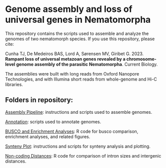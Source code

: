 # Genome assembly and loss of universal genes in Nematomorpha

This repository contains the scripts used to assemble and analyze the genomes of two nematomorph species. If you use this repository, please cite:

Cunha TJ, De Medeiros BAS, Lord A, Sørensen MV, Giribet G. 2023. **Rampant loss of universal metazoan genes revealed by a chromosome-level genome assembly of the parasitic Nematomorpha**. Current Biology.

The assemblies were built with long reads from Oxford Nanopore Technologies, and with Illumina short reads from whole-genome and Hi-C libraries.

## Folders in repository:

[Assembly Pipeline](assembly%20pipeline): instructions and scripts used to assemble genomes.

[Annotation](annotation): scripts used to annotate genomes.

[BUSCO and Enrichment Analyses](buscos%20and%20enrichment%20analyses%20R): R code for busco comparison, enrichment analyses, and related figures.

[Synteny Plot](synteny): instructions and scripts for synteny analysis and plotting.

[Non-coding Distances](noncoding%20distances): R code for comparison of intron sizes and intergenic distances.
